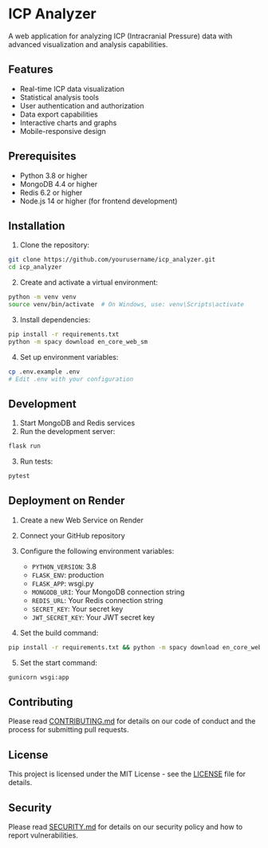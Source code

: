 # ICP Analyzer

A web application for analyzing ICP (Intracranial Pressure) data with advanced visualization and analysis capabilities.

## Features

- Real-time ICP data visualization
- Statistical analysis tools
- User authentication and authorization
- Data export capabilities
- Interactive charts and graphs
- Mobile-responsive design

## Prerequisites

- Python 3.8 or higher
- MongoDB 4.4 or higher
- Redis 6.2 or higher
- Node.js 14 or higher (for frontend development)

## Installation

1. Clone the repository:
```bash
git clone https://github.com/yourusername/icp_analyzer.git
cd icp_analyzer
```

2. Create and activate a virtual environment:
```bash
python -m venv venv
source venv/bin/activate  # On Windows, use: venv\Scripts\activate
```

3. Install dependencies:
```bash
pip install -r requirements.txt
python -m spacy download en_core_web_sm
```

4. Set up environment variables:
```bash
cp .env.example .env
# Edit .env with your configuration
```

## Development

1. Start MongoDB and Redis services
2. Run the development server:
```bash
flask run
```

3. Run tests:
```bash
pytest
```

## Deployment on Render

1. Create a new Web Service on Render
2. Connect your GitHub repository
3. Configure the following environment variables:
   - `PYTHON_VERSION`: 3.8
   - `FLASK_ENV`: production
   - `FLASK_APP`: wsgi.py
   - `MONGODB_URI`: Your MongoDB connection string
   - `REDIS_URL`: Your Redis connection string
   - `SECRET_KEY`: Your secret key
   - `JWT_SECRET_KEY`: Your JWT secret key

4. Set the build command:
```bash
pip install -r requirements.txt && python -m spacy download en_core_web_sm
```

5. Set the start command:
```bash
gunicorn wsgi:app
```

## Contributing

Please read [CONTRIBUTING.md](.github/CONTRIBUTING.md) for details on our code of conduct and the process for submitting pull requests.

## License

This project is licensed under the MIT License - see the [LICENSE](LICENSE) file for details.

## Security

Please read [SECURITY.md](.github/SECURITY.md) for details on our security policy and how to report vulnerabilities. 